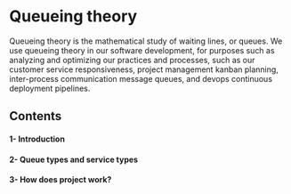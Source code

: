 # Queueing theory
Queueing theory is the mathematical study of waiting lines, or queues.
We use queueing theory in our software development, for purposes such as analyzing and optimizing our practices and processes, such as our customer service responsiveness, project management kanban planning, inter-process communication message queues, and devops continuous deployment pipelines.
## Contents
<h4>1- Introduction</h4>
<h4>2- Queue types and service types</h4>
<h4>3- How does project work?</h4>
